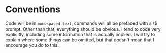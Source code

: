 # Conventions

Code will be in `monospaced text`, commands will all be prefaced with a \\$ prompt. Other than that, everything should be obvious. I tend to code very explicitly, including some information that is actually implied. I will try to explain where some things can be omitted, but that doesn't mean that I encourage you do to this. 
